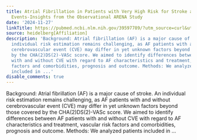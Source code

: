 ```yaml
---
title: Atrial Fibrillation in Patients with Very High Risk for Stroke and Adverse
  Events-Insights from the Observational ARENA Study
date: '2024-11-27'
linkTitle: https://pubmed.ncbi.nlm.nih.gov/39597789/?utm_source=curl&utm_medium=rss&utm_campaign=pubmed-2&utm_content=1FakS-2QOkCT8HsMOQP1bCRQ4YzyumYOmxmF0moLsQ3dFB1E9V&fc=20220326224207&ff=20241127173247&v=2.18.0.post9+e462414
source: heidelberg[Affiliation]
description: 'Background: Atrial fibrillation (AF) is a major cause of stroke. An
  individual risk estimation remains challenging, as AF patients with and without
  cerebrovascular event (CVE) may differ in yet unknown factors beyond those covered
  by the CHA(2)DS(2)-VASc score. We aimed to identify differences between AF patients
  with and without CVE with regard to AF characteristics and treatment, vascular risk
  factors and comorbidities, prognosis and outcome. Methods: We analyzed patients
  included in ...'
disable_comments: true
---
```

Background: Atrial fibrillation (AF) is a major cause of stroke. An individual risk estimation remains challenging, as AF patients with and without cerebrovascular event (CVE) may differ in yet unknown factors beyond those covered by the CHA(2)DS(2)-VASc score. We aimed to identify differences between AF patients with and without CVE with regard to AF characteristics and treatment, vascular risk factors and comorbidities, prognosis and outcome. Methods: We analyzed patients included in ...